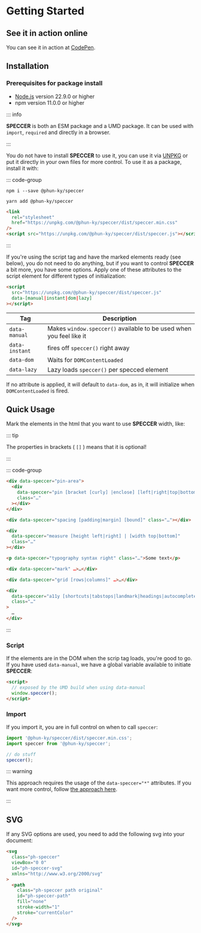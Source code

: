 # Getting Started

## See it in action online

You can see it in action at [CodePen](https://codepen.io/phun-ky/full/OJejexN).

## Installation

### Prerequisites for package install

- [Node.js](https://nodejs.org/) version 22.9.0 or higher
- npm version 11.0.0 or higher

::: info

**SPECCER** is both an ESM package and a UMD package. It can be used with
`import`, `required` and directly in a browser.

:::

You do not have to install **SPECCER** to use it, you can use it via
[UNPKG](https://unpkg.com/) or put it directly in your own files for more
control. To use it as a package, install it with:

::: code-group

```shell [npm]
npm i --save @phun-ky/speccer
```

```shell [yarn]
yarn add @phun-ky/speccer
```

```html [browser]
<link
  rel="stylesheet"
  href="https://unpkg.com/@phun-ky/speccer/dist/speccer.min.css"
/>
<script src="https://unpkg.com/@phun-ky/speccer/dist/speccer.js"></script>
```

:::

If you're using the script tag and have the marked elements ready (see below),
you do not need to do anything, but if you want to control **SPECCER** a bit
more, you have some options. Apply one of these attributes to the script element
for different types of initialization:

```html [index.html]
<script
  src="https://unpkg.com/@phun-ky/speccer/dist/speccer.js"
  data-[manual|instant|dom|lazy]
></script>
```

| Tag            | Description                                                         |
| -------------- | ------------------------------------------------------------------- |
| `data-manual`  | Makes `window.speccer()` available to be used when you feel like it |
| `data-instant` | fires off `speccer()` right away                                    |
| `data-dom`     | Waits for `DOMContentLoaded`                                        |
| `data-lazy`    | Lazy loads `speccer()` per specced element                          |

If no attribute is applied, it will default to `data-dom`, as in, it will
initialize when `DOMContentLoaded` is fired.

## Quick Usage

Mark the elements in the html that you want to use **SPECCER** width, like:

::: tip

The properties in brackets ( `[]` ) means that it is optional!

:::

::: code-group

```html [pin]
<div data-speccer="pin-area">
  <div
    data-speccer="pin [bracket [curly] |enclose] [left|right|top|bottom]"
    class="…"
  ></div>
</div>
```

```html [spacing]
<div data-speccer="spacing [padding|margin] [bound]" class="…"></div>
```

```html [measure]
<div
  data-speccer="measure [height left|right] | [width top|bottom]"
  class="…"
></div>
```

```html [typography]
<p data-speccer="typography syntax right" class="…">Some text</p>
```

```html [mark]
<div data-speccer="mark" …>…</div>
```

```html [grid]
<div data-speccer="grid [rows|columns]" …>…</div>
```

```html [a11y]
<div
  data-speccer="a11y [shortcuts|tabstops|landmark|headings|autocomplete]"
  class="…"
>
  …
</div>
```

:::

### Script

If the elements are in the DOM when the scrip tag loads, you're good to go. If
you have used `data-manual`, we have a global variable available to initiate
**SPECCER**:

```html [index.html]
<script>
  // exposed by the UMD build when using data-manual
  window.speccer();
</script>
```

### Import

If you import it, you are in full control on when to call `speccer`:

```typescript [main.ts]
import '@phun-ky/speccer/dist/speccer.min.css';
import speccer from '@phun-ky/speccer';

// do stuff
speccer();
```

::: warning

This approach requires the usage of the `data-speccer="*"` attributes. If you
want more control, follow
[the approach here](/guide/tutorials/add-pins-on-click).

:::

## SVG

If any SVG options are used, you need to add the following svg into your
document:

```html
<svg
  class="ph-speccer"
  viewBox="0 0"
  id="ph-speccer-svg"
  xmlns="http://www.w3.org/2000/svg"
>
  <path
    class="ph-speccer path original"
    id="ph-speccer-path"
    fill="none"
    stroke-width="1"
    stroke="currentColor"
  />
</svg>
```
